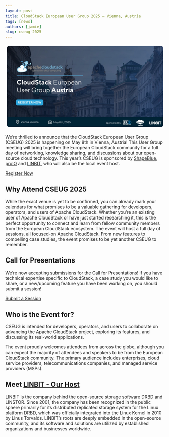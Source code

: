 ```yaml
---
layout: post
title: CloudStack European User Group 2025 – Vienna, Austria
tags: [news]
authors: [jamie]
slug: cseug-2025
---
```


[![](Banner.png "Blog Header Image")](https://www.eventbrite.com/e/cloudstack-european-user-group-2025-vienna-austria-tickets-1217321664869?aff=oddtdtcreator)

We’re thrilled to announce that the CloudStack European User Group
(CSEUG) 2025 is happening on May 8th in Vienna, Austria! This User
Group meeting will bring together the European CloudStack community
for a full day of networking, knowledge sharing, and discussions about
our open-source cloud technology. This year’s CSEUG is sponsored by
[ShapeBlue](https://www.shapeblue.com/),
[proIO](https://www.proio.com/) and [LINBIT](https://linbit.com/), who
will also be the local event host.

<!-- truncate -->

<div class="col col-3 col-lg text-center">
<a class="button button--primary" href="https://www.eventbrite.com/e/cloudstack-european-user-group-2025-vienna-austria-tickets-1217321664869?aff=oddtdtcreator" target="_blank">Register Now</a>
</div>

## Why Attend CSEUG 2025

While the exact venue is yet to be confirmed, you can already mark
your calendars for what promises to be a valuable gathering for
developers, operators, and users of Apache CloudStack. Whether you’re
an existing user of Apache CloudStack or have just started researching
it, this is the perfect opportunity to connect and learn from fellow
community members from the European CloudStack ecosystem. The event
will host a full day of sessions, all focused-on Apache
CloudStack. From new features to compelling case studies, the event
promises to be yet another CSEUG to remember.

## Call for Presentations

We’re now accepting submissions for the Call for Presentations! If you
have technical expertise specific to CloudStack, a case study you
would like to share, or a new/upcoming feature you have been working
on, you should submit a session!

<div class="col col-3 col-lg text-center">
<a class="button button--primary" href="https://docs.google.com/forms/d/e/1FAIpQLScA2IUj5rKIdd1qx-xCX5btB_FBAuBQNMzEjHwaFGhbZLFPcA/viewform?usp=sharing" target="_blank">Submit a Session</a>
</div>

## Who is the Event for?

CSEUG is intended for developers, operators, and users to collaborate
on advancing the Apache CloudStack project, exploring its features,
and discussing its real-world applications.

The event proudly welcomes attendees from across the globe, although
you can expect the majority of attendees and speakers to be from the
European CloudStack community. The primary audience includes
enterprises, cloud service providers, telecommunications companies,
and managed service providers (MSPs).

## Meet [LINBIT - Our Host](https://linbit.com/)

LINBIT is the company behind the open-source storage software DRBD and
LINSTOR. Since 2001, the company has been recognized in the public
sphere primarily for its distributed replicated storage system for the
Linux platform DRBD, which was officially integrated into the Linux
Kernel in 2010 by Linus Torvalds. LINBIT’s roots are deeply embedded
in the open-source community, and its software and solutions are
utilized by established organizations and businesses worldwide.
